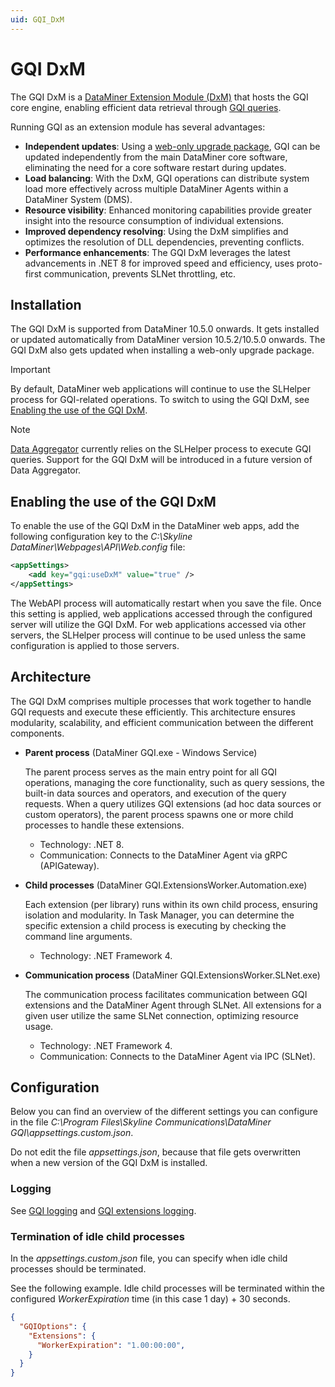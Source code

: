```yaml
---
uid: GQI_DxM
---
```


# GQI DxM

The GQI DxM is a [DataMiner Extension Module (DxM)](xref:DataMinerExtensionModules) that hosts the GQI core engine, enabling efficient data retrieval through [GQI queries](xref:About_GQI).

Running GQI as an extension module has several advantages:

- **Independent updates**: Using a [web-only upgrade package](xref:Upgrading_Downgrading_Webapps), GQI can be updated independently from the main DataMiner core software, eliminating the need for a core software restart during updates.
- **Load balancing**: With the DxM, GQI operations can distribute system load more effectively across multiple DataMiner Agents within a DataMiner System (DMS).
- **Resource visibility**: Enhanced monitoring capabilities provide greater insight into the resource consumption of individual extensions.
- **Improved dependency resolving**: Using the DxM simplifies and optimizes the resolution of DLL dependencies, preventing conflicts.
- **Performance enhancements**: The GQI DxM leverages the latest advancements in .NET 8 for improved speed and efficiency, uses proto-first communication, prevents SLNet throttling, etc.

## Installation

The GQI DxM is supported from DataMiner 10.5.0 onwards. It gets installed or updated automatically from DataMiner version 10.5.2/10.5.0 onwards. The GQI DxM also gets updated when installing a web-only upgrade package.<!-- RN 41811 -->

> [!IMPORTANT]
> By default, DataMiner web applications will continue to use the SLHelper process for GQI-related operations. To switch to using the GQI DxM, see [Enabling the use of the GQI DxM](#enabling-the-use-of-the-gqi-dxm).

> [!NOTE]
> [Data Aggregator](xref:Data_Aggregator_DxM) currently relies on the SLHelper process to execute GQI queries. Support for the GQI DxM will be introduced in a future version of Data Aggregator.

## Enabling the use of the GQI DxM

To enable the use of the GQI DxM in the DataMiner web apps, add the following configuration key to the *C:\\Skyline DataMiner\\Webpages\\API\\Web.config* file:

```xml
<appSettings>
    <add key="gqi:useDxM" value="true" />
</appSettings>
```

The WebAPI process will automatically restart when you save the file. Once this setting is applied, web applications accessed through the configured server will utilize the GQI DxM. For web applications accessed via other servers, the SLHelper process will continue to be used unless the same configuration is applied to those servers.

## Architecture

The GQI DxM comprises multiple processes that work together to handle GQI requests and execute these efficiently. This architecture ensures modularity, scalability, and efficient communication between the different components.

- **Parent process** (DataMiner GQI.exe - Windows Service)

  The parent process serves as the main entry point for all GQI operations, managing the core functionality, such as query sessions, the built-in data sources and operators, and execution of the query requests. When a query utilizes GQI extensions (ad hoc data sources or custom operators), the parent process spawns one or more child processes to handle these extensions.

  - Technology: .NET 8.
  - Communication: Connects to the DataMiner Agent via gRPC (APIGateway).

- **Child processes** (DataMiner GQI.ExtensionsWorker.Automation.exe)

  Each extension (per library) runs within its own child process, ensuring isolation and modularity. In Task Manager, you can determine the specific extension a child process is executing by checking the command line arguments.

  - Technology: .NET Framework 4.

- **Communication process** (DataMiner GQI.ExtensionsWorker.SLNet.exe)

  The communication process facilitates communication between GQI extensions and the DataMiner Agent through SLNet. All extensions for a given user utilize the same SLNet connection, optimizing resource usage.

  - Technology: .NET Framework 4.
  - Communication: Connects to the DataMiner Agent via IPC (SLNet).

## Configuration

Below you can find an overview of the different settings you can configure in the file *C:\\Program Files\\Skyline Communications\\DataMiner GQI\\appsettings.custom.json*.

Do not edit the file *appsettings.json*, because that file gets overwritten when a new version of the GQI DxM is installed.

### Logging

See [GQI logging](xref:GQI_Logging) and [GQI extensions logging](xref:GQI_Extensions_Logging).

### Termination of idle child processes

In the *appsettings.custom.json* file, you can specify when idle child processes should be terminated.

See the following example. Idle child processes will be terminated within the configured *WorkerExpiration* time (in this case 1 day) + 30 seconds.

```json
{
  "GQIOptions": {
    "Extensions": {
      "WorkerExpiration": "1.00:00:00",
    }
  }
}
```
